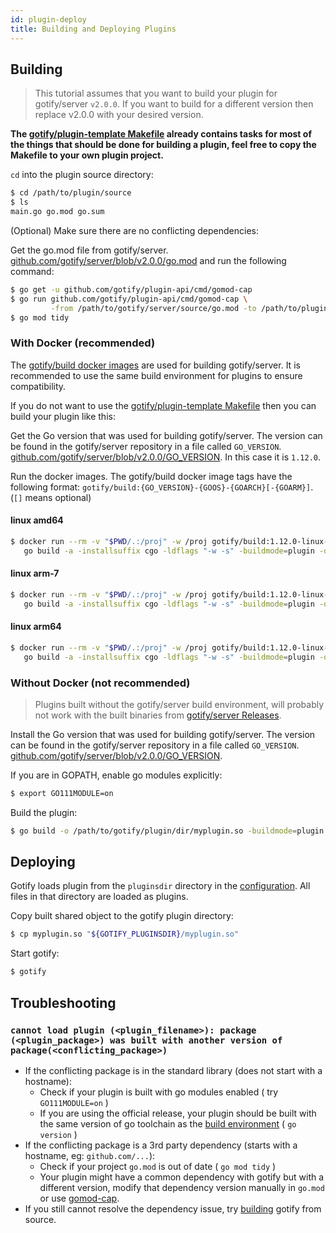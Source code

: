 ```yaml
---
id: plugin-deploy
title: Building and Deploying Plugins
---
```


## Building

> This tutorial assumes that you want to build your plugin for gotify/server `v2.0.0`. If you want to build for a different
> version then replace v2.0.0 with your desired version.

**The [gotify/plugin-template Makefile](https://github.com/gotify/plugin-template/blob/master/Makefile) already contains
tasks for most of the things that should be done for building a plugin, feel free to copy the Makefile to your own plugin project.**

`cd` into the plugin source directory:

```bash
$ cd /path/to/plugin/source
$ ls
main.go go.mod go.sum
```

(Optional) Make sure there are no conflicting dependencies:

Get the go.mod file from gotify/server.
[github.com/gotify/server/blob/v2.0.0/go.mod](https://github.com/gotify/server/blob/v2.0.0/go.mod) and run the following command:

```bash
$ go get -u github.com/gotify/plugin-api/cmd/gomod-cap
$ go run github.com/gotify/plugin-api/cmd/gomod-cap \
         -from /path/to/gotify/server/source/go.mod -to /path/to/plugin/source/go.mod
$ go mod tidy
```

### With Docker (recommended)

The [gotify/build docker images](https://github.com/gotify/build) are used for building gotify/server. It is recommended
to use the same build environment for plugins to ensure compatibility.

If you do not want to use the [gotify/plugin-template Makefile](https://github.com/gotify/plugin-template/blob/master/Makefile)
then you can build your plugin like this:

Get the Go version that was used for building gotify/server. The version can be found in the gotify/server repository
in a file called `GO_VERSION`. [github.com/gotify/server/blob/v2.0.0/GO_VERSION](https://github.com/gotify/server/blob/v2.0.0/GO_VERSION).
In this case it is `1.12.0`.

Run the docker images. The gotify/build docker image tags have the following format:
`gotify/build:{GO_VERSION}-{GOOS}-{GOARCH}[-{GOARM}]`. (`[]` means optional)

#### linux amd64

```bash
$ docker run --rm -v "$PWD/.:/proj" -w /proj gotify/build:1.12.0-linux-amd64 \
   go build -a -installsuffix cgo -ldflags "-w -s" -buildmode=plugin -o yourplugin-amd64.so /proj
```

#### linux arm-7

```bash
$ docker run --rm -v "$PWD/.:/proj" -w /proj gotify/build:1.12.0-linux-arm-7 \
   go build -a -installsuffix cgo -ldflags "-w -s" -buildmode=plugin -o yourplugin-arm-7.so /proj
```

#### linux arm64

```bash
$ docker run --rm -v "$PWD/.:/proj" -w /proj gotify/build:1.12.0-linux-arm64 \
   go build -a -installsuffix cgo -ldflags "-w -s" -buildmode=plugin -o yourplugin-arm64.so /proj
```

### Without Docker (not recommended)

> Plugins built without the gotify/server build environment, will probably not work with the built binaries from
> [gotify/server Releases](https://github.com/gotify/server/releases).

Install the Go version that was used for building gotify/server. The version can be found in the gotify/server repository
in a file called `GO_VERSION`. [github.com/gotify/server/blob/v2.0.0/GO_VERSION](https://github.com/gotify/server/blob/v2.0.0/GO_VERSION).

If you are in GOPATH, enable go modules explicitly:

```bash
$ export GO111MODULE=on
```

Build the plugin:

```bash
$ go build -o /path/to/gotify/plugin/dir/myplugin.so -buildmode=plugin
```

## Deploying

Gotify loads plugin from the `pluginsdir` directory in the [configuration](configuration.md). All files in that directory are loaded as plugins.

Copy built shared object to the gotify plugin directory:

```bash
$ cp myplugin.so "${GOTIFY_PLUGINSDIR}/myplugin.so"
```

Start gotify:

```bash
$ gotify
```

## Troubleshooting

### `cannot load plugin (<plugin_filename>): package (<plugin_package>) was built with another version of package(<conflicting_package>)`

- If the conflicting package is in the standard library (does not start with a hostname):
  - Check if your plugin is built with go modules enabled ( try `GO111MODULE=on` )
  - If you are using the official release, your plugin should be built with the same version of go toolchain as the [build environment](https://travis-ci.org/gotify/server) ( `go version` )
- If the conflicting package is a 3rd party dependency (starts with a hostname, eg: `github.com/...`):
  - Check if your project `go.mod` is out of date ( `go mod tidy` )
  - Your plugin might have a common dependency with gotify but with a different version, modify that dependency version manually in `go.mod` or use [gomod-cap](https://github.com/gotify/plugin-api/#githubcomgotifycmdgomod-cap).
- If you still cannot resolve the dependency issue, try [building](installation.md#source) gotify from source.
